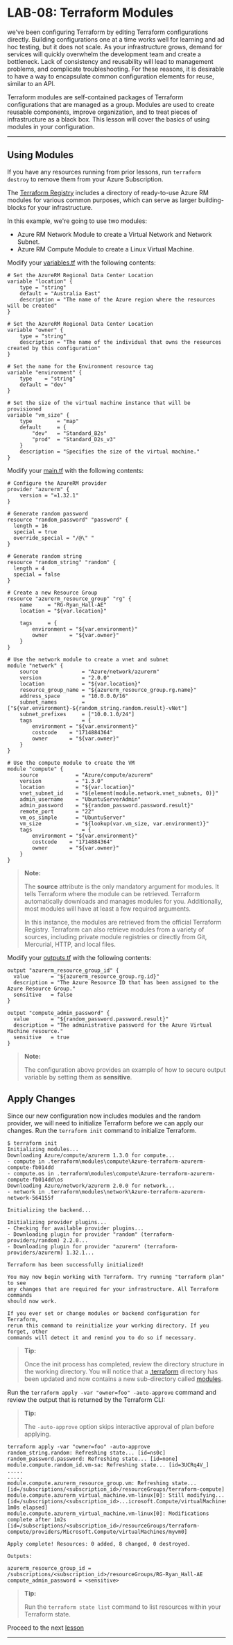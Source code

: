# LAB-08: Terraform Modules
we've been configuring Terraform by editing Terraform configurations directly. Building configurations one at a time works well for learning and ad hoc testing, but it does not scale. As your infrastructure grows, demand for services will quickly overwhelm the development team and create a bottleneck. Lack of consistency and reusability will lead to management problems, and complicate troubleshooting. For these reasons, it is desirable to have a way to encapsulate common configuration elements for reuse, similar to an API.

Terraform modules are self-contained packages of Terraform configurations that are managed as a group. Modules are used to create reusable components, improve organization, and to treat pieces of infrastructure as a black box. This lesson will cover the basics of using modules in your configuration.

---

## Using Modules
If you have any resources running from prior lessons, run `terraform destroy` to remove them from your Azure Subscription.

The [Terraform Registry](https://https://registry.terraform.io/) includes a directory of ready-to-use Azure RM modules for various common purposes, which can serve as larger building-blocks for your infrastructure.

In this example, we're going to use two modules:

- Azure RM Network Module to create a Virtual Network and Network Subnet.
- Azure RM Compute Module to create a Linux Virtual Machine.

Modify your [variables.tf](../variables.tf) with the following contents:
```
# Set the AzureRM Regional Data Center Location
variable "location" {
    type = "string"
    default = "Australia East"
    description = "The name of the Azure region where the resources will be created"
}

# Set the AzureRM Regional Data Center Location
variable "owner" {
    type = "string"
    description = "The name of the individual that owns the resources created by this configuration"
}

# Set the name for the Environment resource tag
variable "environment" {
    type    = "string"
    default = "dev"
}

# Set the size of the virtual machine instance that will be provisioned
variable "vm_size" {
    type        = "map"
    default     = {
        "dev"   = "Standard_B2s"
        "prod"  = "Standard_D2s_v3"
    }
    description = "Specifies the size of the virtual machine."
}
```

Modify your [main.tf](../main.tf) with the following contents:
```
# Configure the AzureRM provider
provider "azurerm" {
    version = "=1.32.1"
}

# Generate random password
resource "random_password" "password" {
  length = 16
  special = true
  override_special = "/@\" "
}

# Generate random string
resource "random_string" "random" {
  length = 4
  special = false
}

# Create a new Resource Group
resource "azurerm_resource_group" "rg" {
    name     = "RG-Ryan_Hall-AE"
    location = "${var.location}"

    tags     = {
        environment = "${var.environment}"
        owner       = "${var.owner}"
    }
}

# Use the network module to create a vnet and subnet
module "network" {
    source              = "Azure/network/azurerm"
    version             = "2.0.0"
    location            = "${var.location}"
    resource_group_name = "${azurerm_resource_group.rg.name}"
    address_space       = "10.0.0.0/16"
    subnet_names        = ["${var.environment}-${random_string.random.result}-vNet"]
    subnet_prefixes     = ["10.0.1.0/24"]
    tags                = {
        environment = "${var.environment}"
        costcode    = "1714884364"
        owner       = "${var.owner}"
    }
}

# Use the compute module to create the VM
module "compute" {
    source            = "Azure/compute/azurerm"
    version           = "1.3.0"
    location          = "${var.location}"
    vnet_subnet_id    = "${element(module.network.vnet_subnets, 0)}"
    admin_username    = "UbuntuServerAdmin"
    admin_password    = "${random_password.password.result}"
    remote_port       = "22"
    vm_os_simple      = "UbuntuServer"
    vm_size           = "${lookup(var.vm_size, var.environment)}"
    tags                = {
        environment = "${var.environment}"
        costcode    = "1714884364"
        owner       = "${var.owner}"
    }
}
```

>**Note:**
>
>The **source** attribute is the only mandatory argument for modules. It tells Terraform where the module can be retrieved. Terraform automatically downloads and manages modules for you. Additionally, most modules will have at least a few required arguments.
>
>In this instance, the modules are retrieved from the official Terraform Registry. Terraform can also retrieve modules from a variety of sources, including private module registries or directly from Git, Mercurial, HTTP, and local files.

Modify your [outputs.tf](../outputs.tf) with the following contents:

```
output "azurerm_resource_group_id" {
  value       = "${azurerm_resource_group.rg.id}"
  description = "The Azure Resource ID that has been assigned to the Azure Resource Group."
  sensitive   = false
}

output "compute_admin_password" {
  value       = "${random_password.password.result}"
  description = "The administrative password for the Azure Virtual Machine resource."
  sensitive   = true
}
```
>**Note:**
>
>The configuration above provides an example of how to secure output variable by setting them as **sensitive**.

## Apply Changes
Since our new configuration now includes modules and the random provider, we will need to initialize Terraform before we can apply our changes. Run the `terraform init` command to initialize Terraform.
```
$ terraform init
Initializing modules...
Downloading Azure/compute/azurerm 1.3.0 for compute...
- compute in .terraform\modules\compute\Azure-terraform-azurerm-compute-fb014dd
- compute.os in .terraform\modules\compute\Azure-terraform-azurerm-compute-fb014dd\os
Downloading Azure/network/azurerm 2.0.0 for network...
- network in .terraform\modules\network\Azure-terraform-azurerm-network-564155f

Initializing the backend...

Initializing provider plugins...
- Checking for available provider plugins...
- Downloading plugin for provider "random" (terraform-providers/random) 2.2.0...
- Downloading plugin for provider "azurerm" (terraform-providers/azurerm) 1.32.1...

Terraform has been successfully initialized!

You may now begin working with Terraform. Try running "terraform plan" to see
any changes that are required for your infrastructure. All Terraform commands
should now work.

If you ever set or change modules or backend configuration for Terraform,
rerun this command to reinitialize your working directory. If you forget, other
commands will detect it and remind you to do so if necessary.
``` 

>**Tip:**
>
>Once the init process has completed, review the directory structure in the working directory. You will notice that a [.terraform](./.terraform) directory has been updated and now contains a new sub-directory called [modules](./terraform/modules).

Run the `terraform apply -var "owner=foo" -auto-approve` command and review the output that is returned by the Terraform CLI: 

>**Tip:**
>
>The `-auto-approve` option skips interactive approval of plan before applying.

```
terraform apply -var "owner=foo" -auto-approve
random_string.random: Refreshing state... [id=ns0c]
random_password.password: Refreshing state... [id=none]
module.compute.random_id.vm-sa: Refreshing state... [id=3UCRq4V_]
.....
.....
module.compute.azurerm_resource_group.vm: Refreshing state... [id=/subscriptions/<subscription_id>/resourceGroups/terraform-compute]
module.compute.azurerm_virtual_machine.vm-linux[0]: Still modifying... [id=/subscriptions/<subscription_id>...icrosoft.Compute/virtualMachines/myvm0, 1m0s elapsed]
module.compute.azurerm_virtual_machine.vm-linux[0]: Modifications complete after 1m2s [id=/subscriptions/<subscription_id>/resourceGroups/terraform-compute/providers/Microsoft.Compute/virtualMachines/myvm0]

Apply complete! Resources: 0 added, 8 changed, 0 destroyed.

Outputs:

azurerm_resource_group_id = /subscriptions/<subscription_id>/resourceGroups/RG-Ryan_Hall-AE
compute_admin_password = <sensitive>
```

>**Tip:**
>
>Run the `terraform state list` command to list resources within your Terraform state.

Proceed to the next [lesson](./09_Destroy.md)

---
